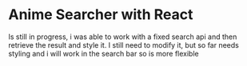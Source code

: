 # Anime Searcher with React

Is still in progress, i was able to work with a fixed search api and then retrieve the result and style it. I still need to modify it, but so far needs styling and i will work in the search bar so is more flexible
